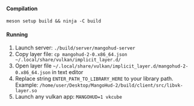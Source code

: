#### Compilation

`meson setup build && ninja -C build`

#### Running
1. Launch server: `./build/server/mangohud-server`
2. Copy layer file: `cp mangohud-2-0.x86_64.json ~/.local/share/vulkan/implicit_layer.d/`
3. Open layer file `~/.local/share/vulkan/implicit_layer.d/mangohud-2-0.x86_64.json` in text editor
4. Replace string `ENTER_PATH_TO_LIBRARY_HERE` to your library path. Example: `/home/user/Desktop/MangoHud-2/build/client/src/libvk-layer.so`
5. Launch any vulkan app: `MANGOHUD=1 vkcube`
